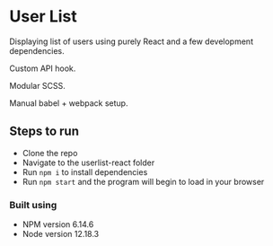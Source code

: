 # User List

Displaying list of users using purely React and a few development dependencies.

Custom API hook.

Modular SCSS.

Manual babel + webpack setup.

## Steps to run

- Clone the repo
- Navigate to the userlist-react folder
- Run `npm i` to install dependencies
- Run `npm start` and the program will begin to load in your browser

### Built using

- NPM version 6.14.6
- Node version 12.18.3
